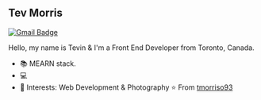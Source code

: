 ## Tev Morris
[![Gmail Badge](https://img.shields.io/badge/-Gmail-c14438?style=flat-square&logo=Gmail&logoColor=white&link=mailto:tmorriso@mailthink.net)](mailto:tmorriso@mailthink.net)

Hello, my name is Tevin & I'm a Front End Developer from Toronto, Canada.

- :books: MEARN stack.
- :computer:
- :pushpin:  Interests:  Web Development & Photography
⭐️  From [tmorriso93](https://github.com/tmorriso93)

